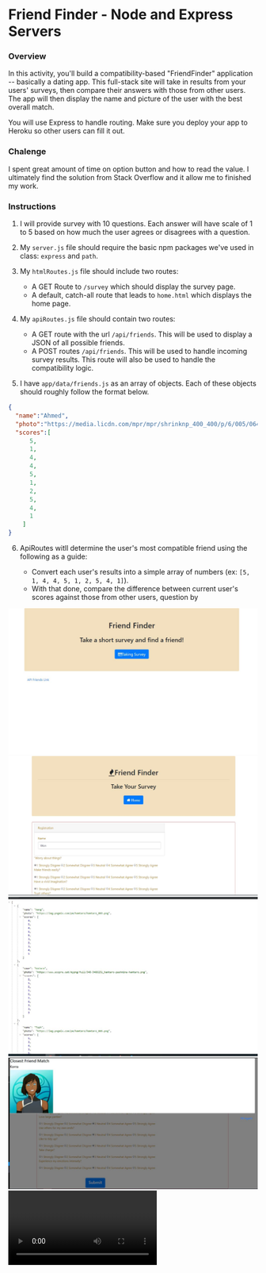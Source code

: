 # Friend Finder - Node and Express Servers

### Overview

In this activity, you'll build a compatibility-based "FriendFinder" application -- basically a dating app. This full-stack site will take in results from your users' surveys, then compare their answers with those from other users. The app will then display the name and picture of the user with the best overall match.

You will use Express to handle routing. Make sure you deploy your app to Heroku so other users can fill it out.

### Chalenge

I spent great amount of time on option button and how to read the value. I ultimately find the solution from Stack Overflow and it allow me to finished my work.


### Instructions

1. I will provide survey with 10 questions. Each answer will have scale of 1 to 5 based on how much the user agrees or disagrees with a question.

2. My `server.js` file should require the basic npm packages we've used in class: `express` and `path`.

3. My `htmlRoutes.js` file should include two routes:

   * A GET Route to `/survey` which should display the survey page.
   * A default, catch-all route that leads to `home.html` which displays the home page.

4. My `apiRoutes.js` file should contain two routes:

   * A GET route with the url `/api/friends`. This will be used to display a JSON of all possible friends.
   * A POST routes `/api/friends`. This will be used to handle incoming survey results. This route will also be used to handle the compatibility logic.

5. I have `app/data/friends.js` as an array of objects. Each of these objects should roughly follow the format below.

```json
{
  "name":"Ahmed",
  "photo":"https://media.licdn.com/mpr/mpr/shrinknp_400_400/p/6/005/064/1bd/3435aa3.jpg",
  "scores":[
      5,
      1,
      4,
      4,
      5,
      1,
      2,
      5,
      4,
      1
    ]
}
```

6. ApiRoutes witll determine the user's most compatible friend using the following as a guide:

   * Convert each user's results into a simple array of numbers (ex: `[5, 1, 4, 4, 5, 1, 2, 5, 4, 1]`).
   * With that done, compare the difference between current user's scores against those from other users, question by 

![Image of home](./app/images/home.jpg)
![Image of survey](./app/images/survey.jpg)
![Image of /api/friends](./app/images/api_friends.jpg)
![Image of /api/match](./app/images/answer.jpg)
![video of /api/matched](./app/images/Matched_Answer.mp4)